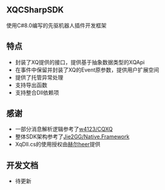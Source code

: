 ## XQCSharpSDK

使用C#8.0编写的先驱机器人插件开发框架

## 特点

* 封装了XQ提供的接口，提供基于抽象数据类型的XQApi
* 在事件中保留并封装了XQ的Event原参数，提供用户扩展空间
* 提供了托管异常处理
* 支持导出函数
* 支持整合Dll依赖项

## 感谢

* 一部分消息解析逻辑参考了<a href="https://github.com/w4123/CQXQ">w4123/CQXQ</a>
* 整体SDK架构参考了<a href="https://github.com/Jie2GG/Native.Framework">Jie2GG/Native.Framework</a>
* XqDll.cs的使用授权由<a href="https://gitee.com/heerkaisair">赫尔heer</a>提供

## 开发文档
* 待更新
